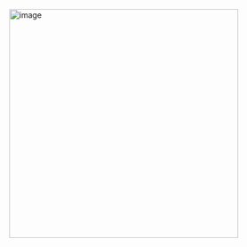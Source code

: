 <img width="412" alt="image" src="https://github.com/mohfirdaus22/TugasAkhir_PAM/assets/115222075/5408863f-67ed-46dd-8f59-c60da4a29075">
